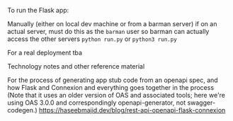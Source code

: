To run the Flask app:

Manually (either on local dev machine or from a barman server)
if on an actual server, must do this as the `barman` user so barman can actually access the other servers
`python run.py` or `python3 run.py`

For a real deployment
tba


Technology notes and other reference material

For the process of generating app stub code from an openapi spec, and how Flask and Connexion and everything goes together in the process (Note that it uses an older version of OAS and associated tools; here we're using OAS 3.0.0 and correspondingly openapi-generator, not swagger-codegen.)
https://haseebmajid.dev/blog/rest-api-openapi-flask-connexion

